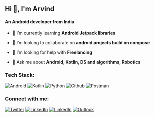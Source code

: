 ## Hi 👋, I'm Arvind

#### An Android developer from India

- 🌱 I’m currently learning **Android Jetpack libraries**

- 👯 I’m looking to collaborate on **android projects build on compose**

- 🤝 I’m looking for help with **Freelancing**

- 💬 Ask me about **Android, Kotlin, DS and algorithms, Robotics**

### Tech Stack:
![Android](https://img.shields.io/badge/-Android-3DDC84?logo=android&logoColor=white&style=for-the-badge) ![Kotlin](https://img.shields.io/badge/-Kotlin-B125EA?logo=kotlin&logoColor=white&style=for-the-badge)  ![Python](https://img.shields.io/badge/-Pyhton-FFD43B?logo=python&logoColor=black&style=for-the-badge) ![Github](https://img.shields.io/badge/-Github-171515?logo=github&logoColor=white&style=for-the-badge) ![Postman](https://img.shields.io/badge/-Postman-EF5B25?logo=postman&logoColor=white&style=for-the-badge)

### Connect with me:
[![Twitter](https://img.shields.io/badge/Twitter-1DA1F2?style=for-the-badge&logo=twitter&logoColor=white)](https://twitter.com/_Arvind_Mehra) [![LinkedIn](https://img.shields.io/badge/LinkedIn-0077B5?style=for-the-badge&logo=linkedin&logoColor=white)](https://www.linkedin.com/in/arvind-mehra/) [![LinkedIn](https://img.shields.io/badge/Leetcode-67595E?style=for-the-badge&logo=leetcode&logoColor=white)](https://www.leetcode.com/am07234) [![Outlook](https://img.shields.io/badge/Outlook-00A2ED?style=for-the-badge&logo=microsoft%20outlook&logoColor=white)
](mailto:arvind.mehra@outlook.com)
